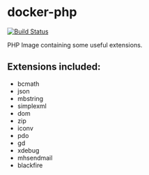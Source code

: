 # docker-php

[![Build Status](https://travis-ci.org/chirripo/php.svg?branch=7.4)](https://travis-ci.org/chirripo/php)

PHP Image containing some useful extensions.

## Extensions included:

- bcmath
- json
- mbstring
- simplexml
- dom
- zip
- iconv
- pdo
- gd
- xdebug
- mhsendmail
- blackfire
